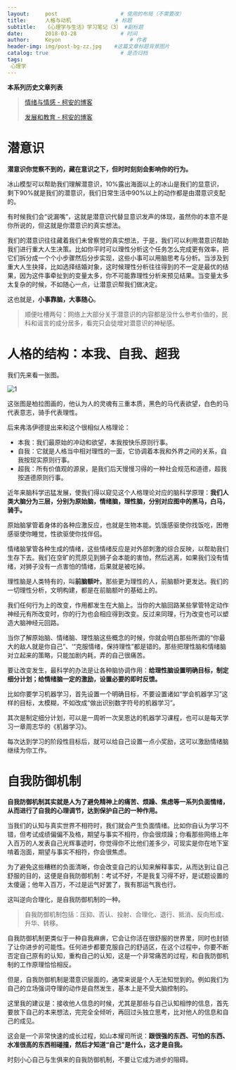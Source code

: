 ```yaml
---
layout:     post                    # 使用的布局（不需要改）
title:      人格与动机              # 标题 
subtitle:   《心理学与生活》学习笔记（3） #副标题
date:       2018-03-28              # 时间
author:     Keyon                      # 作者
header-img: img/post-bg-zz.jpg    #这篇文章标题背景图片
catalog: true                       # 是否归档
tags:
 心理学
---
```


**本系列历史文章列表**

> [情绪与情感 - 柯安的博客](https://keanchen.github.io/2018/03/05/cck1-2018/)
> 
> [发展和教育 - 柯安的博客](https://keanchen.github.io/2018/03/07/cck2-2018/)

# 潜意识
**潜意识你觉察不到的，藏在意识之下，但时时刻刻会影响你的行为。**

冰山模型可以帮助我们理解潜意识，10%露出海面以上的冰山是我们的显意识，剩下90%就是我们的潜意识，我们日常生活中90%以上的动作都是由潜意识支配的。

有时候我们会“说漏嘴”，这就是潜意识代替显意识发声的体现，虽然你的本意不是你所说的，但这就是你潜意识的真实想法。

我们的潜意识往往藏着我们未曾察觉的真实想法，于是，我们可以利用潜意识帮助我们进行重大人生决策。比如你平时可以理性分析这个任务怎么完成更有效率，把它们拆分成一个个小步骤然后分步实现，这些小事可以用脑思考与分析。当涉及到重大人生抉择，比如选择结婚对象，这时候理性分析往往得到的不一定是最优的结果，因为这件事牵扯到的变量太多，你不可能靠理性分析来预见结果。当变量太多太复杂的时候，不如随心一点，让潜意识帮我们做决定。

这也就是，**小事靠脑，大事随心**。

> 顺便吐槽两句：网络上大部分关于潜意识的内容都是没什么参考价值的，民科和谣言的成分居多，看完只会徒增对潜意识的神秘感。

# 人格的结构：本我、自我、超我
我们先来看一张图。

![1](https://ws2.sinaimg.cn/large/006tNc79gy1fpsl1scz7nj30xc0sgkjl.jpg)

这张图是柏拉图画的，他认为人的灵魂有三重本质，黑色的马代表欲望，白色的马代表意志，骑手代表理性。

后来弗洛伊德提出来和这个很相似人格理论：

* 本我：我们最原始的冲动和欲望，本我按快乐原则行事。
* 自我：它就是人格当中相对理性的一面，它协调着本我和外界之间的关系，自我按现实原则行事。
* 超我：所有价值观的源泉，是我们后天慢慢习得的一种社会规范和道德，超我按道德原则行事。

近年来脑科学迅猛发展，使我们得以窥见这个人格理论对应的脑科学原理：**我们人类大脑分为三层，分别为原始脑，情绪脑，理性脑，分别对应图中的黑马，白马，骑手。**

原始脑掌管着身体的各种应激反应，也就是生物本能。饥饿感驱使你找饭吃，困倦感驱使你睡觉，性欲驱使你找伴侣。

情绪脑掌管各种生成的情绪，这些情绪反应是对外部刺激的综合反映，以帮助我们生存下去。我们在空旷的荒原见到狮子会本能的害怕，然后逃离，如果我们没有情绪，对狮子没有一点害怕的情绪，后果就是被吃掉。

理性脑是人类特有的，叫**前脑额叶**。那些更为理性的人，前脑额叶更发达。我们的一切理性分析，文明构建，都是在前脑额叶的基础上的。

我们任何行为上的改变，作用都发生在大脑上。当你的大脑回路某些掌管特定动作神经元有所改变时，你的行为也会相应得到改变。反过来同理，行为改变也可以塑造大脑神经元回路。

当你了解原始脑、情绪脑、理性脑这些概念的时候，你就会明白那些所谓的“你最大的敌人就是你自己”、‘“克服情绪，保持理性”都是错的。那些把理性脑和情绪脑对立起来的策略，只能加剧内耗，弄的自己很痛苦。

要让改变发生，最科学的办法是让各种脑协调作用：**给理性脑设置明确目标，制定细分计划；给情绪脑一定的激励，设置必要的即时反馈。**

比如你要学习机器学习，首先设置一个明确目标，不要设置诸如“学会机器学习”这样的目标，太模糊，不如改成“做出识别数字符号的机器学习”。

其次是制定细分计划，可以是一周听一次吴恩达的机器学习课程，也可以是每天学习一章周志华的《机器学习》。

每次达到学习的阶段性目标后，就可以给自己设置一点小奖励，这可以激励情绪脑继续为你工作。

# 自我防御机制
**自我防御机制其实就是人为了避免精神上的痛苦、烦躁、焦虑等一系列负面情绪，从而进行了自我的心理调节，达到保护自己的一种作用。**

当我们的认知与真实世界不相符时，我们就会产生负面情绪。比如你自认为学习不错，但考试成绩偏偏不及格，期望与事实不相符，你会很烦躁；你看那些网络上年入百万的人发表自己光辉事迹时，你觉得你不比他们差多少，可现实是你在地下室啃着泡面，期望与事实不相符，你会很焦虑。

为了避免这些糟糕的负面清晰，你会改变自己的认知来解释事实，从而达到让自己舒服的目的，这便是自我防御机制：考试不好，不是我复习得不好，是试题设置的太傻逼；他年入百万，不过是运气好罢了，我有那运气我也行。

这叫逆向合理化，是自我防御机制的一种。

> 自我防御机制包括：压抑、否认、投射、合理化、退行、抵消、反向形成、升华、转移。

自我防御机制更类似于一种自我麻痹，它会让你活在很舒服的世界里，同时也封锁了让你进步的可能性。任何进步都要克服自己的舒适区，在这个过程中，你要不断否定自己原有的认知，重构自己的认知，这是一个非常痛苦的过程，和自我防御机制的工作原理恰恰相反。

但是，自我防御机制是潜意识层面的，通常来说是个人无法知觉到的。例如我们为自己的立场强词夺理的动作是自然发生，基本上是不受大脑控制的。

这里我的建议是：接收他人信息的时候，尤其是那些与自己认知相悖的信息，首先要放下自己的本来想法，完完全全倾听，再回过头独立思考，比对他人的信息和自己的成见。

这会是一个非常快速的成长过程，如山本耀司所说：**跟很强的东西、可怕的东西、水准很高的东西相碰撞，然后才知道“自己”是什么，这才是自我。**

时刻小心自己与生俱来的自我防御机制，不要让它成为进步的阻碍。